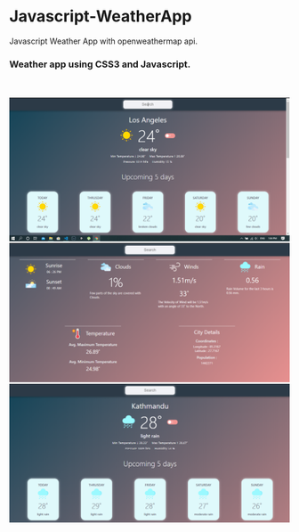# Javascript-WeatherApp
Javascript Weather App with openweathermap api.

<h3>Weather app using CSS3 and Javascript.</h3>
<br><br>
<img src="img/Screenshot1.png" width='800'>
<br>
<img src="img/Screenshot2.png" width='800'>
<br>
<img src="img/Screenshot3.png" width='800'>
